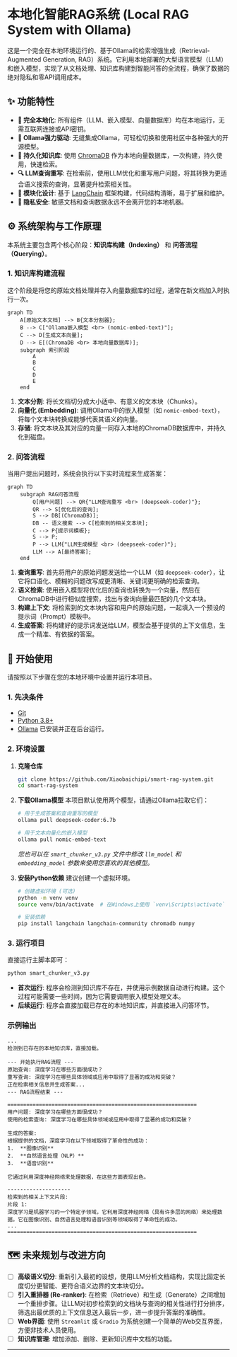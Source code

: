 # 本地化智能RAG系统 (Local RAG System with Ollama)

这是一个完全在本地环境运行的、基于Ollama的检索增强生成（Retrieval-Augmented Generation, RAG）系统。它利用本地部署的大型语言模型（LLM）和嵌入模型，实现了从文档处理、知识库构建到智能问答的全流程，确保了数据的绝对隐私和零API调用成本。

## ✨ 功能特性

-   **🚀 完全本地化**: 所有组件（LLM、嵌入模型、向量数据库）均在本地运行，无需互联网连接或API密钥。
-   **🧠 Ollama强力驱动**: 无缝集成Ollama，可轻松切换和使用社区中各种强大的开源模型。
-   **💾 持久化知识库**: 使用 [ChromaDB](https://www.trychroma.com/) 作为本地向量数据库，一次构建，持久使用，快速检索。
-   **🔍 LLM查询重写**: 在检索前，使用LLM优化和重写用户问题，将其转换为更适合语义搜索的查询，显著提升检索相关性。
-   **🔗 模块化设计**: 基于 [LangChain](https://www.langchain.com/) 框架构建，代码结构清晰，易于扩展和维护。
-   **🔐 隐私安全**: 敏感文档和查询数据永远不会离开您的本地机器。

## ⚙️ 系统架构与工作原理

本系统主要包含两个核心阶段：**知识库构建（Indexing）** 和 **问答流程（Querying）**。

### 1. 知识库构建流程

这个阶段是将您的原始文档处理并存入向量数据库的过程，通常在新文档加入时执行一次。

```mermaid
graph TD
    A[原始文本文档] --> B{文本分割器};
    B --> C["Ollama嵌入模型 <br> (nomic-embed-text)"];
    C --> D[生成文本向量];
    D --> E[(ChromaDB <br> 本地向量数据库)];
    subgraph 索引阶段
        A
        B
        C
        D
        E
    end
```

1.  **文本分割**: 将长文档切分成大小适中、有意义的文本块（Chunks）。
2.  **向量化 (Embedding)**: 调用Ollama中的嵌入模型（如 `nomic-embed-text`），将每个文本块转换成能够代表其语义的向量。
3.  **存储**: 将文本块及其对应的向量一同存入本地的ChromaDB数据库中，并持久化到磁盘。

### 2. 问答流程

当用户提出问题时，系统会执行以下实时流程来生成答案：

```mermaid
graph TD
    subgraph RAG问答流程
        Q[用户问题] --> QR{"LLM查询重写 <br> (deepseek-coder)"};
        QR --> S[优化后的查询];
        S --> DB[(ChromaDB)];
        DB -- 语义搜索 --> C[检索到的相关文本块];
        C --> P{提示词模板};
        S --> P;
        P --> LLM{"LLM生成模型 <br> (deepseek-coder)"};
        LLM --> A[最终答案];
    end
```
1.  **查询重写**: 首先将用户的原始问题发送给一个LLM（如 `deepseek-coder`），让它将口语化、模糊的问题改写成更清晰、关键词更明确的检索查询。
2.  **语义检索**: 使用嵌入模型将优化后的查询也转换为一个向量，然后在ChromaDB中进行相似度搜索，找出与查询向量最匹配的几个文本块。
3.  **构建上下文**: 将检索到的文本块内容和用户的原始问题，一起填入一个预设的提示词（Prompt）模板中。
4.  **生成答案**: 将构建好的提示词发送给LLM，模型会基于提供的上下文信息，生成一个精准、有依据的答案。

## 🚀 开始使用

请按照以下步骤在您的本地环境中设置并运行本项目。

### 1. 先决条件

-   [Git](https://git-scm.com/downloads)
-   [Python 3.8+](https://www.python.org/downloads/)
-   [Ollama](https://ollama.com/) 已安装并正在后台运行。

### 2. 环境设置

1.  **克隆仓库**
    ```bash
    git clone https://github.com/Xiaobaichipi/smart-rag-system.git
    cd smart-rag-system
    ```

2.  **下载Ollama模型**
    本项目默认使用两个模型，请通过Ollama拉取它们：
    ```bash
    # 用于生成答案和查询重写的模型
    ollama pull deepseek-coder:6.7b

    # 用于文本向量化的嵌入模型
    ollama pull nomic-embed-text
    ```
    *您也可以在 `smart_chunker_v3.py` 文件中修改 `llm_model` 和 `embedding_model` 参数来使用您喜欢的其他模型。*

3.  **安装Python依赖**
    建议创建一个虚拟环境。
    ```bash
    # 创建虚拟环境 (可选)
    python -m venv venv
    source venv/bin/activate  # 在Windows上使用 `venv\Scripts\activate`

    # 安装依赖
    pip install langchain langchain-community chromadb numpy
    ```

### 3. 运行项目

直接运行主脚本即可：

```bash
python smart_chunker_v3.py
```

-   **首次运行**: 程序会检测到知识库不存在，并使用示例数据自动进行构建。这个过程可能需要一些时间，因为它需要调用嵌入模型处理文本。
-   **后续运行**: 程序会直接加载已存在的本地知识库，并直接进入问答环节。

### 示例输出

```
...
检测到已存在的本地知识库，直接加载。

--- 开始执行RAG流程 ---
原始查询: 深度学习在哪些方面很成功？
重写查询: 深度学习在哪些具体领域或应用中取得了显著的成功和突破？
正在检索相关信息并生成答案...
--- RAG流程结束 ---

============================================================
用户问题: 深度学习在哪些方面很成功？
使用的检索查询: 深度学习在哪些具体领域或应用中取得了显著的成功和突破？

生成的答案:
根据提供的文档，深度学习在以下领域取得了革命性的成功：
1.  **图像识别**
2.  **自然语言处理（NLP）**
3.  **语音识别**

它通过利用深度神经网络来处理数据，在这些方面表现出色。

--------------------
检索到的相关上下文片段:
片段 1:
深度学习是机器学习的一个特定子领域，它利用深度神经网络（具有许多层的网络）来处理数据。它在图像识别、自然语言处理和语音识别等领域取得了革命性的成功。
...
============================================================
```

## 🗺️ 未来规划与改进方向

-   [ ] **高级语义切分**: 重新引入最初的设想，使用LLM分析文档结构，实现比固定长度切分更智能、更符合语义边界的文本块切分。
-   [ ] **引入重排器 (Re-ranker)**: 在检索（Retrieve）和生成（Generate）之间增加一个重排步骤。让LLM对初步检索到的文档块与查询的相关性进行打分排序，筛选出最优质的上下文信息送入最后一步，进一步提升答案的准确性。
-   [ ] **Web界面**: 使用 `Streamlit` 或 `Gradio` 为系统创建一个简单的Web交互界面，方便非技术人员使用。
-   [ ] **知识库管理**: 增加添加、删除、更新知识库中文档的功能。

---
